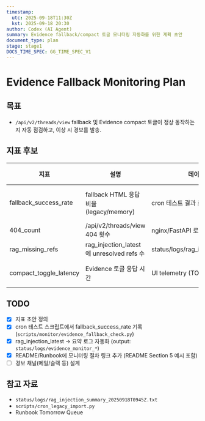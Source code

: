 ```yaml
---
timestamp:
  utc: 2025-09-18T11:30Z
  kst: 2025-09-18 20:30
author: Codex (AI Agent)
summary: Evidence fallback/compact 토글 모니터링 자동화를 위한 계획 초안
document_type: plan
stage: stage1
DOCS_TIME_SPEC: GG_TIME_SPEC_V1
---
```


# Evidence Fallback Monitoring Plan

## 목표
- `/api/v2/threads/view` fallback 및 Evidence compact 토글이 정상 동작하는지 자동 점검하고, 이상 시 경보를 발송.

## 지표 후보
| 지표 | 설명 | 데이터 소스 | 경보 기준 |
| --- | --- | --- | --- |
| fallback_success_rate | fallback HTML 응답 비율(legacy/memory) | cron 테스트 결과 로그 | < 100% → 경고 |
| 404_count | /api/v2/threads/view 404 횟수 | nginx/FastAPI 로그 | > 0 → 경고 |
| rag_missing_refs | rag_injection_latest에 unresolved refs 수 | status/logs/rag_injection_latest.json | > 0 → 경고 |
| compact_toggle_latency | Evidence 토글 응답 시간 | UI telemetry (TODO) | > 2s → 경고 |

## TODO
- [x] 지표 초안 정의
- [x] cron 테스트 스크립트에서 fallback_success_rate 기록 (`scripts/monitor/evidence_fallback_check.py`)
- [x] rag_injection_latest → 요약 로그 자동화 (output: `status/logs/evidence_monitor_*`)
- [x] README/Runbook에 모니터링 절차 링크 추가 (README Section 5 예시 포함)
- [ ] 경보 채널(메일/슬랙 등) 설계

## 참고 자료
- `status/logs/rag_injection_summary_20250918T0945Z.txt`
- `scripts/cron_legacy_import.py`
- Runbook Tomorrow Queue
